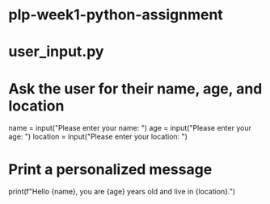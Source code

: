 # plp-week1-python-assignment
# user_input.py

# Ask the user for their name, age, and location
name = input("Please enter your name: ")
age = input("Please enter your age: ")
location = input("Please enter your location: ")

# Print a personalized message
print(f"Hello {name}, you are {age} years old and live in {location}.")
